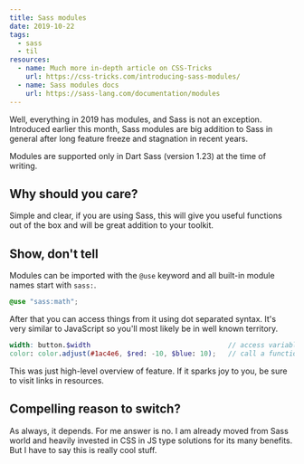 ```yaml
---
title: Sass modules
date: 2019-10-22
tags:
  - sass
  - til
resources:
  - name: Much more in-depth article on CSS-Tricks
    url: https://css-tricks.com/introducing-sass-modules/
  - name: Sass modules docs
    url: https://sass-lang.com/documentation/modules
---
```


Well, everything in 2019 has modules, and Sass is not an exception. Introduced earlier this month, Sass modules are big addition to Sass in general after long feature freeze and stagnation in recent years.

Modules are supported only in Dart Sass (version 1.23) at the time of writing.

## Why should you care?

Simple and clear, if you are using Sass, this will give you useful functions out of the box and will be great addition to your toolkit.

## Show, don't tell

Modules can be imported with the `@use` keyword and all built-in module names start with `sass:`.

```scss
@use "sass:math";
```

After that you can access things from it using dot separated syntax. It's very similar to JavaScript so you'll most likely be in well known territory.

```scss
width: button.$width                                  // access variable
color: color.adjust(#1ac4e6, $red: -10, $blue: 10);   // call a function
```

This was just high-level overview of feature. If it sparks joy to you, be sure to visit links in resources.

## Compelling reason to switch?

As always, it depends. For me answer is no. I am already moved from Sass world and heavily invested in CSS in JS type solutions for its many benefits. But I have to say this is really cool stuff.
